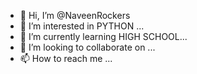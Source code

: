 - 👋 Hi, I’m @NaveenRockers
- 👀 I’m interested in PYTHON ...
- 🌱 I’m currently learning HIGH SCHOOL...
- 💞️ I’m looking to collaborate on ...
- 📫 How to reach me ...

<!---
NaveenRockers/NaveenRockers is a ✨ special ✨ repository because its `README.md` (this file) appears on your GitHub profile.
You can click the Preview link to take a look at your changes.
--->
